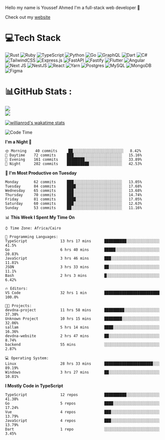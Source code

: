Hello my name is Youssef Ahmed I'm a full-stack web developer 👋

Check out my [website](https://youssefahmed.vercel.app)
 
# 💻Tech Stack

![Rust](https://img.shields.io/badge/rust-%23000000.svg?style=for-the-badge&logo=rust&logoColor=white) ![Ruby](https://img.shields.io/badge/ruby-%23CC342D.svg?style=for-the-badge&logo=ruby&logoColor=white) ![TypeScript](https://img.shields.io/badge/typescript-%23007ACC.svg?style=for-the-badge&logo=typescript&logoColor=white) ![Python](https://img.shields.io/badge/python-3670A0?style=for-the-badge&logo=python&logoColor=ffdd54) ![Go](https://img.shields.io/badge/go-%2300ADD8.svg?style=for-the-badge&logo=go&logoColor=white) ![GraphQL](https://img.shields.io/badge/-GraphQL-E10098?style=for-the-badge&logo=graphql&logoColor=white) ![Dart](https://img.shields.io/badge/dart-%230175C2.svg?style=for-the-badge&logo=dart&logoColor=white) ![C#](https://img.shields.io/badge/c%23-%23239120.svg?style=for-the-badge&logo=c-sharp&logoColor=white) ![TailwindCSS](https://img.shields.io/badge/tailwindcss-%2338B2AC.svg?style=for-the-badge&logo=tailwind-css&logoColor=white) ![Express.js](https://img.shields.io/badge/express.js-%23404d59.svg?style=for-the-badge&logo=express&logoColor=%2361DAFB) ![FastAPI](https://img.shields.io/badge/FastAPI-005571?style=for-the-badge&logo=fastapi) ![Fastify](https://img.shields.io/badge/fastify-%23000000.svg?style=for-the-badge&logo=fastify&logoColor=white) ![Flutter](https://img.shields.io/badge/Flutter-%2302569B.svg?style=for-the-badge&logo=Flutter&logoColor=white) ![Angular](https://img.shields.io/badge/angular-%23DD0031.svg?style=for-the-badge&logo=angular&logoColor=white) ![Next JS](https://img.shields.io/badge/Next-black?style=for-the-badge&logo=next.js&logoColor=white) ![NestJS](https://img.shields.io/badge/nestjs-%23E0234E.svg?style=for-the-badge&logo=nestjs&logoColor=white) ![React](https://img.shields.io/badge/react-%2320232a.svg?style=for-the-badge&logo=react&logoColor=%2361DAFB) ![Yarn](https://img.shields.io/badge/yarn-%232C8EBB.svg?style=for-the-badge&logo=yarn&logoColor=white) ![Postgres](https://img.shields.io/badge/postgres-%23316192.svg?style=for-the-badge&logo=postgresql&logoColor=white) ![MySQL](https://img.shields.io/badge/mysql-%2300f.svg?style=for-the-badge&logo=mysql&logoColor=white) ![MongoDB](https://img.shields.io/badge/MongoDB-%234ea94b.svg?style=for-the-badge&logo=mongodb&logoColor=white)     ![Figma](https://img.shields.io/badge/figma-%23F24E1E.svg?style=for-the-badge&logo=figma&logoColor=white)

# 📊GitHub Stats :

![](https://github-readme-stats.vercel.app/api?username=joetifa2003&theme=tokyonight&hide_border=false&include_all_commits=false&count_private=false)<br/>
![](https://github-readme-streak-stats.herokuapp.com/?user=joetifa2003&theme=tokyonight&hide_border=false)<br/>

[![willianrod's wakatime stats](https://github-readme-stats.vercel.app/api/wakatime?username=joetifa2003&layout=compact)](https://github.com/anuraghazra/github-readme-stats)
<!--START_SECTION:waka-->
![Code Time](http://img.shields.io/badge/Code%20Time-423%20hrs%2051%20mins-blue)

**I'm a Night 🦉** 

```text
🌞 Morning    40 commits     ██░░░░░░░░░░░░░░░░░░░░░░░   8.42% 
🌆 Daytime    72 commits     ███░░░░░░░░░░░░░░░░░░░░░░   15.16% 
🌃 Evening    161 commits    ████████░░░░░░░░░░░░░░░░░   33.89% 
🌙 Night      202 commits    ██████████░░░░░░░░░░░░░░░   42.53%

```
📅 **I'm Most Productive on Tuesday** 

```text
Monday       62 commits     ███░░░░░░░░░░░░░░░░░░░░░░   13.05% 
Tuesday      84 commits     ████░░░░░░░░░░░░░░░░░░░░░   17.68% 
Wednesday    65 commits     ███░░░░░░░░░░░░░░░░░░░░░░   13.68% 
Thursday     70 commits     ███░░░░░░░░░░░░░░░░░░░░░░   14.74% 
Friday       81 commits     ████░░░░░░░░░░░░░░░░░░░░░   17.05% 
Saturday     60 commits     ███░░░░░░░░░░░░░░░░░░░░░░   12.63% 
Sunday       53 commits     ██░░░░░░░░░░░░░░░░░░░░░░░   11.16%

```


📊 **This Week I Spent My Time On** 

```text
⌚︎ Time Zone: Africa/Cairo

💬 Programming Languages: 
TypeScript               13 hrs 17 mins      ██████████░░░░░░░░░░░░░░░   41.5% 
Go                       6 hrs 40 mins       █████░░░░░░░░░░░░░░░░░░░░   20.83% 
JavaScript               3 hrs 46 mins       ███░░░░░░░░░░░░░░░░░░░░░░   11.81% 
JSON                     3 hrs 33 mins       ██░░░░░░░░░░░░░░░░░░░░░░░   11.1% 
Bash                     2 hrs 3 mins        █░░░░░░░░░░░░░░░░░░░░░░░░   6.42%

🔥 Editors: 
VS Code                  32 hrs 1 min        █████████████████████████   100.0%

🐱‍💻 Projects: 
devdna-project           11 hrs 58 mins      █████████░░░░░░░░░░░░░░░░   37.38% 
Unknown Project          10 hrs 15 mins      ████████░░░░░░░░░░░░░░░░░   32.06% 
sallam                   5 hrs 14 mins       ████░░░░░░░░░░░░░░░░░░░░░   16.36% 
devdna-website           2 hrs 47 mins       ██░░░░░░░░░░░░░░░░░░░░░░░   8.74% 
backend                  55 mins             ░░░░░░░░░░░░░░░░░░░░░░░░░   2.87%

💻 Operating System: 
Linux                    28 hrs 33 mins      ██████████████████████░░░   89.19% 
Windows                  3 hrs 27 mins       ██░░░░░░░░░░░░░░░░░░░░░░░   10.81%

```

**I Mostly Code in TypeScript** 

```text
TypeScript               12 repos            ██████████░░░░░░░░░░░░░░░   41.38% 
Go                       5 repos             ████░░░░░░░░░░░░░░░░░░░░░   17.24% 
Vue                      4 repos             ███░░░░░░░░░░░░░░░░░░░░░░   13.79% 
JavaScript               4 repos             ███░░░░░░░░░░░░░░░░░░░░░░   13.79% 
Dart                     1 repo              ░░░░░░░░░░░░░░░░░░░░░░░░░   3.45%

```



<!--END_SECTION:waka-->
